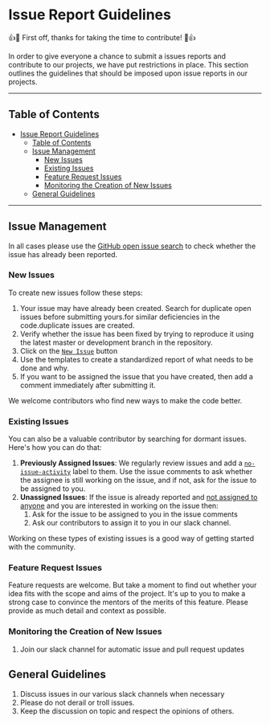 # Issue Report Guidelines

:+1::tada: First off, thanks for taking the time to contribute! :tada::+1:

In order to give everyone a chance to submit a issues reports and contribute to our projects, we have put restrictions in place. This section outlines the guidelines that should be imposed upon issue reports in our projects.

___
## Table of Contents
<!-- TOC -->

- [Issue Report Guidelines](#issue-report-guidelines)
  - [Table of Contents](#table-of-contents)
  - [Issue Management](#issue-management)
    - [New Issues](#new-issues)
    - [Existing Issues](#existing-issues)
    - [Feature Request Issues](#feature-request-issues)
    - [Monitoring the Creation of New Issues](#monitoring-the-creation-of-new-issues)
  - [General Guidelines](#general-guidelines)

<!-- /TOC -->
___
## Issue Management

In all cases please use the [GitHub open issue search](https://github.com/PalisadoesFoundation/pattoo-docs/issues) to check whether the issue has already been reported.

### New Issues
To create new issues follow these steps:

1. Your issue may have already been created. Search for duplicate open issues before submitting yours.for similar deficiencies in the code.duplicate issues are created. 
1. Verify whether the issue has been fixed by trying to reproduce it using the latest master or development branch in the repository.
1. Click on the [`New Issue`](https://github.com/PalisadoesFoundation/pattoo-docs/issues/new/choose) button
1. Use the templates to create a standardized report of what needs to be done and why.
1. If you want to be assigned the issue that you have created, then add a comment immediately after submitting it.

We welcome contributors who find new ways to make the code better.

### Existing Issues

You can also be a valuable contributor by searching for dormant issues. Here's how you can do that:

1. **Previously Assigned Issues**: We regularly review issues and add a [`no-issue-activity`](https://github.com/PalisadoesFoundation/pattoo-docs/issues?q=is%3Aissue+is%3Aopen+label%3Ano-issue-activity) label to them. Use the issue comments to ask whether the assignee is still working on the issue, and if not, ask for the issue to be assigned to you.
1. **Unassigned Issues**: If the issue is already reported and [not assigned to anyone](https://github.com/PalisadoesFoundation/pattoo-docs/issues?q=is%3Aissue+is%3Aopen+no%3Aassignee) and you are interested in working on the issue then:
   1. Ask for the issue to be assigned to you in the issue comments
   2. Ask our contributors to assign it to you in our slack channel.

Working on these types of existing issues is a good way of getting started with the community.

### Feature Request Issues

Feature requests are welcome. But take a moment to find out whether your idea fits with the scope and aims of the project. It's up to you to make a strong case to convince the mentors of the merits of this feature. Please provide as much detail and context as possible.

### Monitoring the Creation of New Issues 
1. Join our slack channel for automatic issue and pull request updates

## General Guidelines

1. Discuss issues in our various slack channels when necessary
2. Please do not derail or troll issues. 
3. Keep the discussion on topic and respect the opinions of others.
